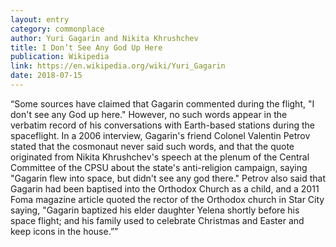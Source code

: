 ```yaml
---
layout: entry
category: commonplace
author: Yuri Gagarin and Nikita Khrushchev
title: I Don’t See Any God Up Here
publication: Wikipedia
link: https://en.wikipedia.org/wiki/Yuri_Gagarin
date: 2018-07-15
---
```


“Some sources have claimed that Gagarin commented during the flight, "I don't see any God up here." However, no such words appear in the verbatim record of his conversations with Earth-based stations during the spaceflight. In a 2006 interview, Gagarin's friend Colonel Valentin Petrov stated that the cosmonaut never said such words, and that the quote originated from Nikita Khrushchev's speech at the plenum of the Central Committee of the CPSU about the state's anti-religion campaign, saying "Gagarin flew into space, but didn't see any god there." Petrov also said that Gagarin had been baptised into the Orthodox Church as a child, and a 2011 Foma magazine article quoted the rector of the Orthodox church in Star City saying, "Gagarin baptized his elder daughter Yelena shortly before his space flight; and his family used to celebrate Christmas and Easter and keep icons in the house.””